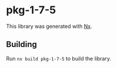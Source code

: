 # pkg-1-7-5

This library was generated with [Nx](https://nx.dev).

## Building

Run `nx build pkg-1-7-5` to build the library.
